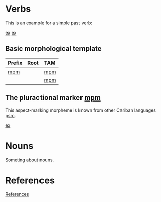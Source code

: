 # Verbs

This is an example for a simple past verb:

[ex](ctorat-42)
[ex](ctorat-44)

## Basic morphological template

| Prefix    | Root   | TAM          |
|:----------|:-------|:-------------|
| [mpm](i3) |        | [mpm](pstse) |
|           |        | [mpm](pstjt) |

## The pluractional marker [mpm](plur)
This aspect-marking morpheme is known from other Cariban languages [psrc](mattiola2020pluractional).

[ex](ctorat-40)


# Nouns

Someting about nouns.
# References
[References](Source?with_anchor#cldf:__all__)